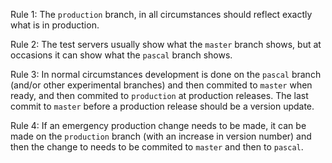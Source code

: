 Rule 1: The `production` branch, in all circumstances should reflect exactly what is in production.

Rule 2: The test servers usually show what the `master` branch shows, but at occasions it can show what the `pascal` branch shows. 

Rule 3: In normal circumstances development is done on the `pascal` branch (and/or other experimental branches) and then commited to `master` when ready, and then commited to `production` at production releases. The last commit to `master` before a production release should be a version update.

Rule 4: If an emergency production change needs to be made, it can be made on the `production` branch (with an increase in version number) and then the change to needs to be commited to `master` and then to `pascal`.

